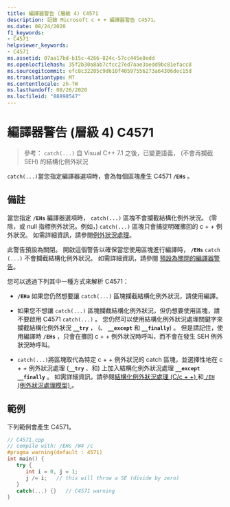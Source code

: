 ```yaml
---
title: 編譯器警告 (層級 4) C4571
description: 記錄 Microsoft c + + 編譯器警告 C4571。
ms.date: 08/24/2020
f1_keywords:
- C4571
helpviewer_keywords:
- C4571
ms.assetid: 07aa17bd-b15c-4266-824c-57cc445e8edd
ms.openlocfilehash: 35f2b30a8ab7cfcc27ed7aae3aedd9bc81efacc8
ms.sourcegitcommit: efc8c32205c9d610f40597556273a64306dec15d
ms.translationtype: MT
ms.contentlocale: zh-TW
ms.lasthandoff: 08/26/2020
ms.locfileid: "88898547"
---
```

# <a name="compiler-warning-level-4-c4571"></a>編譯器警告 (層級 4) C4571

> 參考： `catch(...)` 自 Visual C++ 7.1 之後，已變更語義， (不會再攔截 SEH) 的結構化例外狀況

`catch(...)`當您指定編譯器選項時，會為每個區塊產生 C4571 **`/EHs`** 。

## <a name="remarks"></a>備註

當您指定 **`/EHs`** 編譯器選項時， `catch(...)` 區塊不會攔截結構化例外狀況。  (零除，或 null 指標例外狀況。例如，) `catch(...)` 區塊只會捕捉明確擲回的 c + + 例外狀況。 如需詳細資訊，請參閱[例外狀況處理](../../cpp/exception-handling-in-visual-cpp.md)。

此警告預設為關閉。  開啟這個警告以確保當您使用區塊進行編譯時， **`/EHs`** `catch (...)` 不會攔截結構化例外狀況。 如需詳細資訊，請參閱 [預設為關閉的編譯器警告](../../preprocessor/compiler-warnings-that-are-off-by-default.md)。

您可以透過下列其中一種方式來解析 C4571：

- **`/EHa`** 如果您仍然想要讓 `catch(...)` 區塊攔截結構化例外狀況，請使用編譯。

- 如果您不想讓 `catch(...)` 區塊攔截結構化例外狀況，但仍想要使用區塊，請不要啟用 C4571 `catch(...)` 。  您仍然可以使用結構化例外狀況處理關鍵字來攔截結構化例外狀況 **`__try`** ， (、 **`__except`** 和 **`__finally`**) 。  但是請記住，使用編譯時 **`/EHs`** ，只會在擲回 c + + 例外狀況時呼叫，而不會在發生 SEH 例外狀況時呼叫。

- `catch(...)`將區塊取代為特定 c + + 例外狀況的 catch 區塊，並選擇性地在 c + + 例外狀況處理 (**`__try`** 、和) 上加入結構化例外狀況處理 **`__except`** **`__finally`** 。   如需詳細資訊，請參閱[結構化例外狀況處理 (C/c + +) ](../../cpp/structured-exception-handling-c-cpp.md)和[ `/EH` (例外狀況處理模型) ](../../build/reference/eh-exception-handling-model.md)。

## <a name="example"></a>範例

下列範例會產生 C4571。

```cpp
// C4571.cpp
// compile with: /EHs /W4 /c
#pragma warning(default : 4571)
int main() {
   try {
      int i = 0, j = 1;
      j /= i;   // this will throw a SE (divide by zero)
   }
   catch(...) {}   // C4571 warning
}
```
